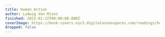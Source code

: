 ```yaml
---
title: Human Action
author: Ludwig Von Mises
finished: 2023-01-22T00:00:00.000Z
coverImage: https://book-covers.nyc3.digitaloceanspaces.com/readings/human-action-01.jpg
dropped: false
---
```


